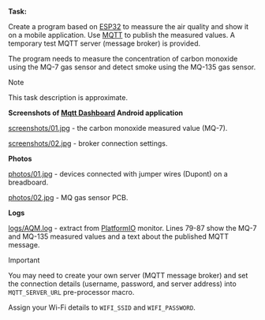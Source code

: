 **Task:**

Create a program based on [ESP32](https://www.espressif.com/en/products/socs/esp32) to meassure the air quality and show it on a mobile application. Use [MQTT](https://mqtt.org) to publish the measured values. A temporary test MQTT server (message broker) is provided.

The program needs to measure the concentration of carbon monoxide using the MQ-7 gas sensor and detect smoke using the MQ-135 gas sensor.

> [!NOTE]
> This task description is approximate.

**Screenshots of [Mqtt Dashboard](https://play.google.com/store/apps/details?id=com.app.vetru.mqttdashboard) Android application**

[screenshots/01.jpg](screenshots/01.jpg) - the carbon monoxide measured value (MQ-7).

[screenshots/02.jpg](screenshots/02.jpg) - broker connection settings.

**Photos**

[photos/01.jpg](photos/01.jpg) - devices connected with jumper wires (Dupont) on a breadboard.

[photos/02.jpg](photos/02.jpg) - MQ gas sensor PCB.

**Logs**

[logs/AQM.log](logs/AQM.log) - extract from [PlatformIO](https://platformio.org) monitor. Lines 79-87 show the MQ-7 and MQ-135 measured values and a text about the published MQTT message.

> [!IMPORTANT]
> You may need to create your own server (MQTT message broker) and set the connection details (username, password, and server address) into `MQTT_SERVER_URL` pre-processor macro.
> 
> Assign your Wi-Fi details to `WIFI_SSID` and `WIFI_PASSWORD`.
